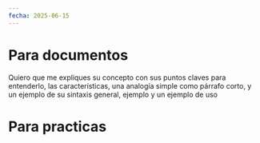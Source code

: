```yaml
---
fecha: 2025-06-15
---
```

# Para documentos

Quiero que me expliques su concepto con sus puntos claves para entenderlo, las características, una analogía simple como párrafo corto, y un  ejemplo de su sintaxis general, ejemplo y un ejemplo de uso  

# Para practicas

